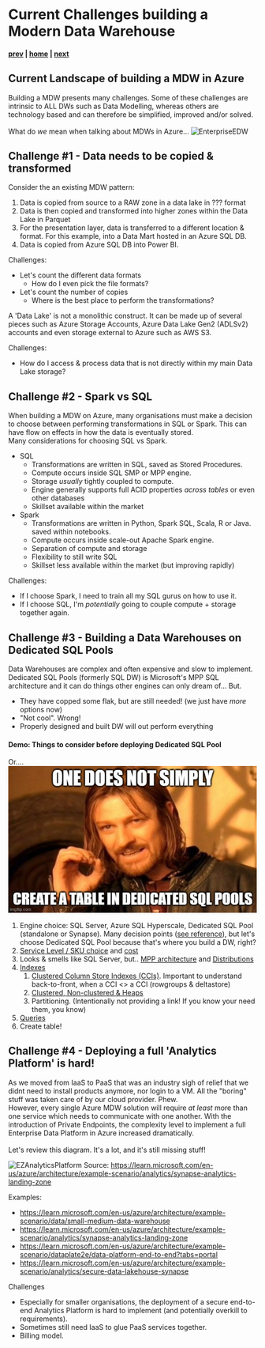 # Current Challenges building a Modern Data Warehouse

#### [prev](./introduction.md) | [home](./readme.md)  | [next](./introductiontofabric.md)

## Current Landscape of building a MDW in Azure
Building a MDW presents many challenges. Some of these challenges are intrinsic to ALL DWs such as Data Modelling, whereas others are technology based and can therefore be simplified, improved and/or solved. </br> </br>
What do *we* mean when talking about MDWs in Azure...
![EnterpriseEDW](https://learn.microsoft.com/en-us/azure/architecture/example-scenario/analytics/media/enterprise-bi-scoped-architecture.png 'Enterprise BI Architecture diagram')


## Challenge #1 - Data needs to be copied & transformed 
Consider the an existing MDW pattern:
1. Data is copied from source to a RAW zone in a data lake in ??? format
1. Data is then copied and transformed into higher zones within the Data Lake in  Parquet
1. For the presentation layer, data is transferred to a different location & format. For this example, into a Data Mart hosted in an Azure SQL DB.
1. Data is copied from Azure SQL DB into Power BI.

Challenges: 
* Let's count the different data formats
  * How do I even pick the file formats?
* Let's count the number of copies
  * Where is the best place to perform the transformations?

A 'Data Lake' is not a monolithic construct. It can be made up of several pieces such as Azure Storage Accounts, Azure Data Lake Gen2 (ADLSv2) accounts and even storage external to Azure such as AWS S3.</br>

Challenges:
* How do I access & process data that is not directly within my main Data Lake storage?

## Challenge #2 - Spark vs SQL
When building a MDW on Azure, many organisations must make a decision to choose between performing transformations in SQL or Spark. This can have flow on effects in how the data is eventually stored. </br>
Many considerations for choosing SQL vs Spark.
* SQL
  * Transformations are written in SQL, saved as Stored Procedures.
  * Compute occurs inside SQL SMP or MPP engine.
  * Storage *usually* tightly coupled to compute.
  * Engine generally supports full ACID properties *across tables* or even other databases
  * Skillset available within the market
* Spark
  * Transformations are written in Python, Spark SQL, Scala, R or Java. saved within notebooks.
  * Compute occurs inside scale-out Apache Spark engine.
  * Separation of compute and storage
  * Flexibility to still write SQL
  * Skillset less available within the market (but improving rapidly)

Challenges:
* If I choose Spark, I need to train all my SQL gurus on how to use it.
* If I choose SQL, I'm *potentially* going to couple compute + storage together again.

## Challenge #3 - Building a Data Warehouses on Dedicated SQL Pools
Data Warehouses are complex and often expensive and slow to implement. Dedicated SQL Pools (formerly SQL DW) is Microsoft's MPP SQL architecture and it can do things other engines can only dream of... But.

* They have copped some flak, but are still needed! (we just have *more* options now)
* "Not cool". Wrong!
* Properly designed and built DW will out perform everything

#### Demo: Things to consider before deploying Dedicated SQL Pool

Or.... </br>
![OneDoesNotSimpleCreateTable](./Images/OneDoesNotSimplyCreateTable.jpg)
<!-- Purpose of this demo is to talk through some of the knowledge a customer must have before creating their first table. 
Prep: Have a pre-created Dedicated SQL Pool created--> 

1. Engine choice: SQL Server, Azure SQL Hyperscale, Dedicated SQL Pool (standalone or Synapse). Many decision points ([see reference](https://learn.microsoft.com/en-us/azure/architecture/data-guide/relational-data/data-warehousing)), but let's choose Dedicated SQL Pool because that's where you build a DW, right?
1. [Service Level / SKU choice](https://learn.microsoft.com/en-us/azure/synapse-analytics/sql-data-warehouse/memory-concurrency-limits#service-levels) and [cost](https://azure.microsoft.com/en-us/pricing/details/synapse-analytics/)
1. Looks & smells like SQL Server, but.. [MPP architecture](https://learn.microsoft.com/en-us/azure/synapse-analytics/sql-data-warehouse/massively-parallel-processing-mpp-architecture#synapse-sql-architecture-components) and [Distributions](https://learn.microsoft.com/en-us/azure/synapse-analytics/sql-data-warehouse/sql-data-warehouse-tables-distribute)
1. [Indexes](https://learn.microsoft.com/en-us/azure/synapse-analytics/sql-data-warehouse/sql-data-warehouse-tables-index)
    1. [Clustered Column Store Indexes (CCIs)](https://learn.microsoft.com/en-us/sql/relational-databases/indexes/columnstore-indexes-overview?view=sql-server-ver16). Important to understand back-to-front, when a CCI <> a CCI (rowgroups & deltastore)
    1. [Clustered, Non-clustered & Heaps](https://learn.microsoft.com/en-us/azure/synapse-analytics/sql-data-warehouse/sql-data-warehouse-tables-overview)
    1. Partitioning. (Intentionally not providing a link! If you know your need them, you know)
1. [Queries](https://learn.microsoft.com/en-us/azure/synapse-analytics/sql-data-warehouse/cheat-sheet)
1. Create table!

## Challenge #4 - Deploying a full 'Analytics Platform' is hard!
As we moved from IaaS to PaaS that was an industry sigh of relief that we didnt need to install products anymore, nor login to a VM. All the "boring" stuff was taken care of by our cloud provider. Phew. </br>
However, every single Azure MDW solution will require *at least* more than one service which needs to communicate with one another. With the introduction of Private Endpoints, the complexity level to implement a full Enterprise Data Platform in Azure increased dramatically. </br> </br>
Let's review this diagram. It's a lot, and it's still missing stuff!

![EZAnalyticsPlatform](https://learn.microsoft.com/en-us/azure/architecture/example-scenario/analytics/media/azure-synapse-landing-zone.svg)
Source: https://learn.microsoft.com/en-us/azure/architecture/example-scenario/analytics/synapse-analytics-landing-zone

Examples: </br>
* https://learn.microsoft.com/en-us/azure/architecture/example-scenario/data/small-medium-data-warehouse
* https://learn.microsoft.com/en-us/azure/architecture/example-scenario/analytics/synapse-analytics-landing-zone 
* https://learn.microsoft.com/en-us/azure/architecture/example-scenario/dataplate2e/data-platform-end-to-end?tabs=portal
* https://learn.microsoft.com/en-us/azure/architecture/example-scenario/analytics/secure-data-lakehouse-synapse


Challenges
* Especially for smaller organisations, the deployment of a secure end-to-end Analytics Platform is hard to implement (and potentially overkill to requirements).
* Sometimes still need IaaS to glue PaaS services together.
* Billing model.


